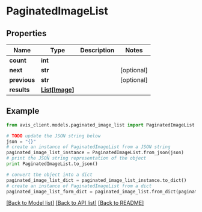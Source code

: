 # PaginatedImageList


## Properties

Name | Type | Description | Notes
------------ | ------------- | ------------- | -------------
**count** | **int** |  | 
**next** | **str** |  | [optional] 
**previous** | **str** |  | [optional] 
**results** | [**List[Image]**](Image.md) |  | 

## Example

```python
from avis_client.models.paginated_image_list import PaginatedImageList

# TODO update the JSON string below
json = "{}"
# create an instance of PaginatedImageList from a JSON string
paginated_image_list_instance = PaginatedImageList.from_json(json)
# print the JSON string representation of the object
print PaginatedImageList.to_json()

# convert the object into a dict
paginated_image_list_dict = paginated_image_list_instance.to_dict()
# create an instance of PaginatedImageList from a dict
paginated_image_list_form_dict = paginated_image_list.from_dict(paginated_image_list_dict)
```
[[Back to Model list]](../README.md#documentation-for-models) [[Back to API list]](../README.md#documentation-for-api-endpoints) [[Back to README]](../README.md)


